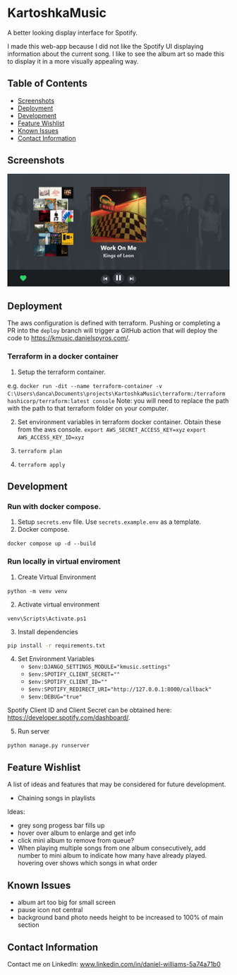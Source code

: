 # KartoshkaMusic

A better looking display interface for Spotify.

I made this web-app because I did not like the Spotify UI displaying information about the current song. I like to see the album art so made this to display it in a more visually appealing way.

## Table of Contents

- [Screenshots](#screenshots)
- [Deployment](#deployment)
- [Development](#development)
- [Feature Wishlist](#feature-wishlist)
- [Known Issues](#known-issues)
- [Contact Information](#contact-information)

## Screenshots

![Image](/images/kartoshka_music.jpeg)

## Deployment

The aws configuration is defined with terraform. Pushing or completing a PR into the `deploy` branch will trigger a GitHub action that will deploy the code to https://kmusic.danielspyros.com/.

### Terraform in a docker container

1. Setup the terraform container.

e.g.
``docker run -dit --name terraform-container -v C:\Users\danca\Documents\projects\KartoshkaMusic\terraform:/terraform hashicorp/terraform:latest console``
Note: you will need to replace the path with the path to that terraform folder on your computer.

2. Set environment variables in terraform docker container. Obtain these from the aws console.
`export AWS_SECRET_ACCESS_KEY=xyz`
`export AWS_ACCESS_KEY_ID=xyz`

3. `terraform plan`

4. `terraform apply`

## Development


### Run with docker compose.
1. Setup `secrets.env` file. Use `secrets.example.env` as a template.
2. Docker compose.

`docker compose up -d --build`


### Run locally in virtual enviroment
1. Create Virtual Environment

`python -m venv venv`

2. Activate virtual environment

`venv\Scripts\Activate.ps1` 

3. Install dependencies

```bash
pip install -r requirements.txt
```

4. Set Environment Variables
    - `$env:DJANGO_SETTINGS_MODULE="kmusic.settings"`
    - `$env:SPOTIFY_CLIENT_SECRET=""`
    - `$env:SPOTIFY_CLIENT_ID=""`
    - `$env:SPOTIFY_REDIRECT_URI="http://127.0.0.1:8000/callback" `
    - `$env:DEBUG="true"`

Spotify Client ID and Client Secret can be obtained here: https://developer.spotify.com/dashboard/.

5. Run server

`python manage.py runserver`

## Feature Wishlist

A list of ideas and features that may be considered for future development.

- Chaining songs in playlists

Ideas:

- grey song progess bar fills up
- hover over album to enlarge and get info
- click mini album to remove from queue?
- When playing multiple songs from one album consecutively, add number to mini album to indicate how many have already played. hovering over shows which songs in what order

## Known Issues
- album art too big for small screen
- pause icon not central
- background band photo needs height to be increased to 100% of main section

## Contact Information
Contact me on LinkedIn: www.linkedin.com/in/daniel-williams-5a74a71b0
